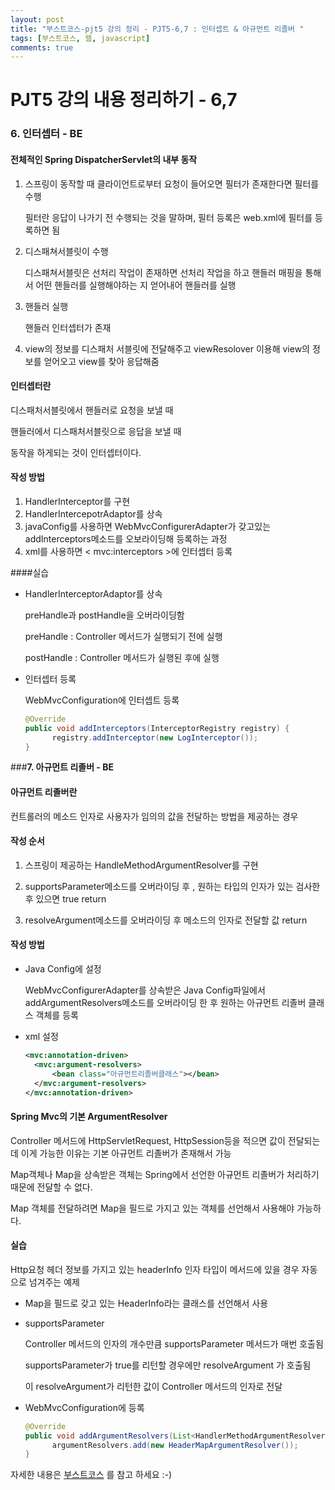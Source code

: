 ```yaml
---
layout: post
title: "부스트코스-pjt5 강의 정리 - PJT5-6,7 : 인터셉트 & 아규먼트 리졸버 "
tags: [부스트코스, 웹, javascript]
comments: true
---
```


# PJT5 강의 내용 정리하기 - 6,7

### **6. 인터셉터 - BE**



#### 전체적인 Spring DispatcherServlet의 내부 동작

1. 스프링이 동작할 때 클라이언트로부터 요청이 들어오면 필터가 존재한다면 필터를 수행 

   필터란 응답이 나가기 전 수행되는 것을 말하며,  필터 등록은 web.xml에 필터를 등록하면 됨

2. 디스패쳐서블릿이 수행

   디스패쳐서블릿은 선처리 작업이 존재하면 선처리 작업을 하고 핸들러 매핑을 통해서 어떤 핸들러를 실행해야하는 지 얻어내어 핸들러를 실행 

3. 핸들러 실행

   핸들러 인터셉터가 존재 

4. view의 정보를 디스패처 서블릿에 전달해주고 viewResolover 이용해 view의 정보를 얻어오고 view를 찾아 응답해줌 

 

#### 인터셉터란

디스패처서블릿에서 핸들러로 요청을 보낼 때 

핸들러에서 디스패처서블릿으로 응답을 보낼 때 

동작을 하게되는 것이 인터셉터이다. 



#### 작성 방법

1. HandlerInterceptor를 구현
2. HandlerIntercepotrAdaptor를 상속 
3. javaConfig를 사용하면 WebMvcConfigurerAdapter가 갖고있는 addInterceptors메소드를 오보라이딩해 등록하는 과정
4. xml를 사용하면 < mvc:interceptors >에 인터셉터 등록

  

####실습

- HandlerInterceptorAdaptor를 상속

  preHandle과 postHandle을 오버라이딩함

  preHandle :  Controller 메서드가 실행되기 전에 실행

  postHandle : Controller 메서드가 실행된 후에 실행

  

- 인터셉터 등록

  WebMvcConfiguration에 인터셉트 등록

  ```java
  @Override
  public void addInterceptors(InterceptorRegistry registry) {
  		registry.addInterceptor(new LogInterceptor());
  }
  ```

  



  





###**7. 아규먼트 리졸버 - BE**

  



#### 아규먼트 리졸버란

컨트롤러의 메소드 인자로 사용자가 임의의 값을 전달하는 방법을 제공하는 경우 



#### 작성 순서

1. 스프링이 제공하는 HandleMethodArgumentResolver를 구현

2. supportsParameter메소드를 오버라이딩 후 , 원하는 타입의 인자가 있는 검사한 후 있으면 true return

3. resolveArgument메소드를 오버라이딩 후 메소드의 인자로 전달할 값 return

   

#### 작성 방법

- Java Config에 설정

  WebMvcConfigurerAdapter를 상속받은 Java Config파일에서 addArgumentResolvers메소드를 오버라이딩 한 후 원하는 아규먼트 리졸버 클래스 객체를 등록

- xml 설정

  ```xml
  <mvc:annotation-driven>
  	<mvc:argument-resolvers>
  		<bean class="아규먼트리졸버클래스"></bean>
  	</mvc:argument-resolvers>
  </mvc:annotation-driven>
  ```



#### Spring Mvc의 기본 ArgumentResolver

Controller 메서드에 HttpServletRequest, HttpSession등을 적으면 값이 전달되는데 이게 가능한 이유는 기본 아규먼트 리졸버가 존재해서 가능

Map객체나 Map을 상속받은 객체는 Spring에서 선언한 아규먼트 리졸버가 처리하기 때문에 전달할 수 없다.

Map 객체를 전달하려면 Map을 필드로 가지고 있는 객체를 선언해서 사용해야 가능하다.



#### 실습

Http요청 헤더 정보를 가지고 있는 headerInfo 인자 타입이 메서드에 있을 경우 자동으로 넘겨주는 예제

- Map을 필드로 갖고 있는 HeaderInfo라는 클래스를 선언해서 사용

- supportsParameter

  Controller 메서드의 인자의 개수만큼 supportsParameter 메서드가 매번 호출됨

  supportsParameter가 true를 리턴할 경우에만 resolveArgument 가 호출됨

  이 resolveArgument가 리턴한 값이 Controller 메서드의 인자로 전달

- WebMvcConfiguration에 등록

  ```java
  @Override
  public void addArgumentResolvers(List<HandlerMethodArgumentResolver> argumentResolvers) {
  		argumentResolvers.add(new HeaderMapArgumentResolver());
  }
  ```

  





자세한 내용은 [부스트코스](https://www.edwith.org/boostcourse-web/lecture/16804/) 를 참고 하세요 :-)